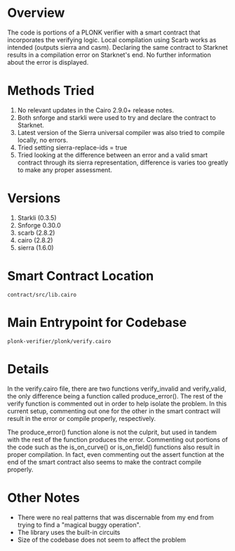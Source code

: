 # Overview
The code is portions of a PLONK verifier with a smart contract that incorporates the verifying logic. Local compilation using Scarb works as intended (outputs sierra and casm). Declaring the same contract to Starknet results in a compilation error on Starknet's end. No further information about the error is displayed. 

# Methods Tried
1. No relevant updates in the Cairo 2.9.0+ release notes.
2. Both snforge and starkli were used to try and declare the contract to Starknet. 
3. Latest version of the Sierra universal compiler was also tried to compile locally, no errors. 
4. Tried setting sierra-replace-ids = true
5. Tried looking at the difference between an error and a valid smart contract through its sierra representation, difference is varies too greatly to make any proper assessment. 

# Versions
1. Starkli (0.3.5)
2. Snforge 0.30.0
3. scarb (2.8.2)
4. cairo (2.8.2)
5. sierra (1.6.0)

# Smart Contract Location
```contract/src/lib.cairo```

# Main Entrypoint for Codebase
```plonk-verifier/plonk/verify.cairo```

# Details
In the verify.cairo file, there are two functions verify_invalid and verify_valid, the only difference being a function called produce_error(). The rest of the verify function is commented out in order to help isolate the problem. In this current setup, commenting out one for the other in the smart contract will result in the error or compile properly, respectively. 

The produce_error() function alone is not the culprit, but used in tandem with the rest of the function produces the error. Commenting out portions of the code such as the is_on_curve() or is_on_field() functions also result in proper compilation. In fact, even commenting out the assert function at the end of the smart contract also seems to make the contract compile properly. 

# Other Notes
- There were no real patterns that was discernable from my end from trying to find a "magical buggy operation". 
- The library uses the built-in circuits
- Size of the codebase does not seem to affect the problem
